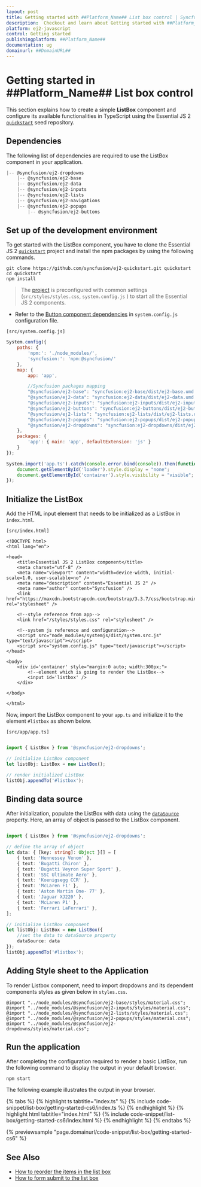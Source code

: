 ```yaml
---
layout: post
title: Getting started with ##Platform_Name## List box control | Syncfusion
description:  Checkout and learn about Getting started with ##Platform_Name## List box control of Syncfusion Essential JS 2 and more details.
platform: ej2-javascript
control: Getting started 
publishingplatform: ##Platform_Name##
documentation: ug
domainurl: ##DomainURL##
---
```


# Getting started in ##Platform_Name## List box control

This section explains how to create a simple **ListBox** component and configure its available functionalities in TypeScript using the Essential JS 2 [`quickstart`](https://github.com/syncfusion/ej2-quickstart.git) seed repository.

## Dependencies

The following list of dependencies are required to use the ListBox component in your application.

```javascript
|-- @syncfusion/ej2-dropdowns
    |-- @syncfusion/ej2-base
    |-- @syncfusion/ej2-data
    |-- @syncfusion/ej2-inputs
    |-- @syncfusion/ej2-lists
    |-- @syncfusion/ej2-navigations
    |-- @syncfusion/ej2-popups
        |-- @syncfusion/ej2-buttons
```

## Set up of the development environment

To get started with the ListBox component, you have to clone the Essential JS 2 [`quickstart`](https://github.com/syncfusion/ej2-quickstart.git) project and install the npm packages by using the following commands.

```
git clone https://github.com/syncfusion/ej2-quickstart.git quickstart
cd quickstart
npm install
```

>The [project](https://github.com/syncfusion/ej2-quickstart.git) is preconfigured with common settings (`src/styles/styles.css`, `system.config.js` ) to start all the Essential JS 2 components.

* Refer to the [Button component dependencies](./getting-started#dependencies) in `system.config.js` configuration file.

`[src/system.config.js]`

```js
System.config({
    paths: {
        'npm:': './node_modules/',
        'syncfusion:': 'npm:@syncfusion/'
    },
    map: {
        app: 'app',

        //Syncfusion packages mapping
        "@syncfusion/ej2-base": "syncfusion:ej2-base/dist/ej2-base.umd.min.js",
        "@syncfusion/ej2-data": "syncfusion:ej2-data/dist/ej2-data.umd.min.js",
        "@syncfusion/ej2-inputs": "syncfusion:ej2-inputs/dist/ej2-inputs.umd.min.js",
        "@syncfusion/ej2-buttons": "syncfusion:ej2-buttons/dist/ej2-buttons.umd.min.js",
        "@syncfusion/ej2-lists": "syncfusion:ej2-lists/dist/ej2-lists.umd.min.js",
        "@syncfusion/ej2-popups": "syncfusion:ej2-popups/dist/ej2-popups.umd.min.js",
        "@syncfusion/ej2-dropdowns": "syncfusion:ej2-dropdowns/dist/ej2-dropdowns.umd.min.js",
    },
    packages: {
        'app': { main: 'app', defaultExtension: 'js' }
    }
});

System.import('app.ts').catch(console.error.bind(console)).then(function () {
    document.getElementById('loader').style.display = "none";
    document.getElementById('container').style.visibility = "visible";
});
```

## Initialize the ListBox

Add the HTML input element that needs to be initialized as a ListBox in `index.html`.

`[src/index.html]`

```
<!DOCTYPE html>
<html lang="en">

<head>
    <title>Essential JS 2 ListBox component</title>
    <meta charset="utf-8" />
    <meta name="viewport" content="width=device-width, initial-scale=1.0, user-scalable=no" />
    <meta name="description" content="Essential JS 2" />
    <meta name="author" content="Syncfusion" />
    <link href="https://maxcdn.bootstrapcdn.com/bootstrap/3.3.7/css/bootstrap.min.css" rel="stylesheet" />

    <!--style reference from app-->
    <link href="/styles/styles.css" rel="stylesheet" />

    <!--system js reference and configuration-->
    <script src="node_modules/systemjs/dist/system.src.js" type="text/javascript"></script>
    <script src="system.config.js" type="text/javascript"></script>
</head>

<body>
    <div id='container' style="margin:0 auto; width:300px;">
        <!--element which is going to render the ListBox-->
        <input id='listbox' />
    </div>

</body>

</html>
```

Now, import the  ListBox component to your `app.ts` and initialize it to the element `#listbox` as shown below.

`[src/app/app.ts]`

```ts

import { ListBox } from '@syncfusion/ej2-dropdowns';

// initialize ListBox component
let listObj: ListBox = new ListBox();

// render initialized ListBox
listObj.appendTo('#listbox');

```

## Binding data source

After initialization, populate the ListBox with data using the [`dataSource`](../api/list-box/#datasource) property. Here, an array of object is passed to the ListBox component.

```ts

import { ListBox } from '@syncfusion/ej2-dropdowns';

// define the array of object
let data: { [key: string]: Object }[] = [
    { text: 'Hennessey Venom' },
    { text: 'Bugatti Chiron' },
    { text: 'Bugatti Veyron Super Sport' },
    { text: 'SSC Ultimate Aero' },
    { text: 'Koenigsegg CCR' },
    { text: 'McLaren F1' },
    { text: 'Aston Martin One- 77' },
    { text: 'Jaguar XJ220' },
    { text: 'McLaren P1' },
    { text: 'Ferrari LaFerrari' },
];

// initialize ListBox component
let listObj: ListBox = new ListBox({
    //set the data to dataSource property
    dataSource: data
});
listObj.appendTo('#listbox');

```

## Adding Style sheet to the Application

To render Listbox component, need to import dropdowns and its dependent components styles as given below in `styles.css`.

```
@import "../node_modules/@syncfusion/ej2-base/styles/material.css";
@import "../node_modules/@syncfusion/ej2-inputs/styles/material.css";
@import "../node_modules/@syncfusion/ej2-lists/styles/material.css";
@import "../node_modules/@syncfusion/ej2-popups/styles/material.css";
@import "../node_modules/@syncfusion/ej2-dropdowns/styles/material.css";
```

## Run the application

After completing the configuration required to render a basic ListBox, run the following command to
display the output in your default browser.

```
npm start
```

The following example illustrates the output in your browser.

{% tabs %}
{% highlight ts tabtitle="index.ts" %}
{% include code-snippet/list-box/getting-started-cs6/index.ts %}
{% endhighlight %}
{% highlight html tabtitle="index.html" %}
{% include code-snippet/list-box/getting-started-cs6/index.html %}
{% endhighlight %}
{% endtabs %}
          
{% previewsample "page.domainurl/code-snippet/list-box/getting-started-cs6" %}

## See Also

* [How to reorder the items in the list box](./dual-list-box/#dual-list-box)
* [How to form submit to the list box](./how-to/form-submit/#form-submit-to-the-list-box)